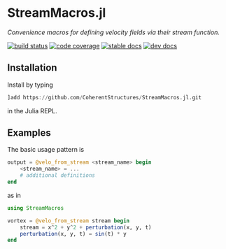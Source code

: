 # StreamMacros.jl

*Convenience macros for defining velocity fields via their stream function.*

[![build status](https://github.com/CoherentStructures/StreamMacros.jl/workflows/CI/badge.svg?branch=master)](https://github.com/CoherentStructures/StreamMacros.jl/actions?query=workflow%3ACI)
[![code coverage](http://codecov.io/github/CoherentStructures/StreamMacros.jl/coverage.svg?branch=master)](http://codecov.io/github/CoherentStructures/StreamMacros.jl?branch=master)
[![stable docs](https://img.shields.io/badge/docs-stable-blue.svg)](https://coherentstructures.github.io/StreamMacros.jl/stable)
[![dev docs](https://img.shields.io/badge/docs-dev-blue.svg)](https://coherentstructures.github.io/StreamMacros.jl/dev)

## Installation

Install by typing

```julia
]add https://github.com/CoherentStructures/StreamMacros.jl.git
```

in the Julia REPL.

## Examples

The basic usage pattern is

```julia
output = @velo_from_stream <stream_name> begin
    <stream_name> = ...
    # additional definitions
end
```

as in

```julia
using StreamMacros

vortex = @velo_from_stream stream begin
    stream = x^2 + y^2 + perturbation(x, y, t)
    perturbation(x, y, t) = sin(t) * y
end
```
